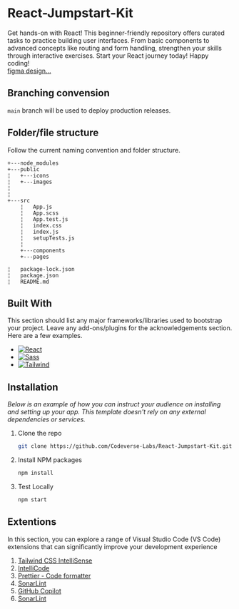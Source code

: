 # React-Jumpstart-Kit
Get hands-on with React! This beginner-friendly repository offers curated tasks to practice building user interfaces. From basic components to advanced concepts like routing and form handling, strengthen your skills through interactive exercises. Start your React journey today! Happy coding!
<br>
[figma design...]

## Branching convension
`main` branch will be used to deploy production releases.

## Folder/file structure

Follow the current naming convention and folder structure.

```   
+---node_modules
+---public  
¦   +---icons       
¦   +---images
¦           
¦           
+---src
    ¦   App.js
    ¦   App.scss
    ¦   App.test.js
    ¦   index.css
    ¦   index.js
    ¦   setupTests.js
    ¦   
    +---components
    +---pages

¦   package-lock.json
¦   package.json
¦   README.md
```

## Built With

This section should list any major frameworks/libraries used to bootstrap your project. Leave any add-ons/plugins for the acknowledgements section. Here are a few examples.

* [![React][React.js]][React-url]
* [![Sass][Sass.com]][Sass-url]
* [![Tailwind][TailwindCSS]][Tailwind-url]

## Installation

_Below is an example of how you can instruct your audience on installing and setting up your app. This template doesn't rely on any external dependencies or services._

1. Clone the repo
   ```sh
   git clone https://github.com/Codeverse-Labs/React-Jumpstart-Kit.git
   ```
2. Install NPM packages
   ```sh
   npm install
   ```
3. Test Locally
   ```sh
   npm start
   ```
## Extentions

 In this section, you can explore a range of Visual Studio Code (VS Code) extensions that can significantly improve your development experience
  1. [Tailwind CSS IntelliSense]
  2. [IntelliCode]
  3. [Prettier - Code formatter]
  4. [SonarLint]
  5. [GitHub Copilot]
  6. [SonarLint]


[React.js]: https://img.shields.io/badge/React-20232A?style=for-the-badge&logo=react&logoColor=61DAFB
[React-url]: https://reactjs.org/
[Sass.com]: https://img.shields.io/badge/sass-BF4080?style=for-the-badge&logo=sass&logoColor=white
[Sass-url]: https://sass-lang.com/
[TailwindCSS]: https://img.shields.io/badge/Tailwind-20232A?style=for-the-badge&logo=tailwindcss&logoColor=61DAFB
[tailwind-url]:https://tailwindcss.com/docs/installation
[figma design...]:https://www.figma.com/file/gYwNQU6m4jAqz3igxChCp2/Saintstream?type=design&node-id=18%3A2808&mode=design&t=ddJMY1hZWdqJFnvh-1

[Tailwind CSS IntelliSense]:https://marketplace.visualstudio.com/items?itemName=bradlc.vscode-tailwindcss
[IntelliCode]:https://marketplace.visualstudio.com/items?itemName=VisualStudioExptTeam.vscodeintellicode
[Prettier - Code formatter]:https://marketplace.visualstudio.com/items?itemName=esbenp.prettier-vscode
[SonarLint]:https://marketplace.visualstudio.com/items?itemName=SonarSource.sonarlint-vscode
[GitHub Copilot]:https://marketplace.visualstudio.com/items?itemName=GitHub.copilot
[SonarLint]:https://marketplace.visualstudio.com/items?itemName=SonarSource.sonarlint-vscode
